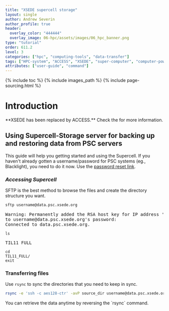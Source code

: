 ```yaml
---
title: "XSEDE supercell storage"
layout: single
author: Andrew Severin
author_profile: true
header:
  overlay_color: "444444"
  overlay_image: 06-hpc/assets/images/06_hpc_banner.png
type: "tutorial"
order: 611.2
level: 3
categories: ["hpc", "computing-tools", "data-transfer"]
tags: ["HPC-system", "ACCESS", "XSEDE", "super-computer", "computer-power", "access-supercell"]
attributes: ["user-guide", "command"]
---
```


{% include toc %}
{% include images_path %}
{% include page-sourcing.html %}


# Introduction

<div class="warning" markdown="1">
**XSEDE has been replaced by ACCESS.** Check the <a class="t-links" href="611.1"></a> for more information.
</div>


## Using Supercell-Storage server for backing up and restoring data from PSC servers

 This guide will help you getting started and using the Supercell. If you haven't already gotten a username/password for PSC systems (eg., Blacklight), you need to do it now. Use the [password reset link](http://psc.edu/index.php/resources-for-users/allocations "password reset link").

### *Accessing Supercell*

SFTP is the best method to browse the files and create the directory structure you want.
```bash
sftp username@data.psc.xsede.org
```

<pre class="output">
Warning: Permanently added the RSA host key for IP address '128.182.112.126'
to username@data.psc.xsede.org's password:
Connected to data.psc.xsede.org.
</pre>

<code class="code-block"><span class="prompt-1 before nb" data-before="sftp> ">ls</span></code>

<pre class="output">
TIL11_FULL
</pre>

<code class="code-block"><span class="prompt-1 before nb" data-before="sftp> ">cd</span> TIL11_FULL/
<span class="prompt-1 before nb" data-before="sftp> ">exit</span>
</code>


### Transferring files

Use  `rsync` to sync the directories that you need to keep in sync.

```bash
rsync -e 'ssh -c aes128-ctr' -avP source_dir username@data.psc.xsede.org:target_dir
```

<div class="protip" markdown="1">
You can retrieve the data anytime by reversing the  `rsync` command.
</div>
